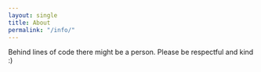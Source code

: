 ```yaml
---
layout: single
title: About
permalink: "/info/"
---
```


<!-- Hanneli is a software developer. With experience in Java, C++ and Ruby, she works mostly with backend development and project architecture. She contributes to some open source projects and organises Cassandra, Neo4j, Science and Rust meetups in Sao Paulo. She enjoys spreading the knowledge and learning new topics in conferences around the world. She also likes coffee, GIFs, Lego and Mathematics. -->
Behind lines of code there might be a person. Please be respectful and kind :)
